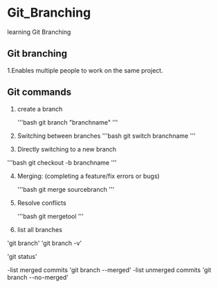 # Git_Branching
learning Git Branching
## Git branching
1.Enables multiple people to work on the same project.

## Git commands

1. create a branch

   '''bash
       git branch "branchname" 
   '''

2. Switching between branches
    '''bash
       git switch branchname
    '''

3. Directly switching to a new branch

  '''bash
	git checkout -b branchname
   '''	

4. Merging: (completing a feature/fix errors or bugs)

   '''bash
       git merge sourcebranch
   ''' 

5. Resolve conflicts

   '''bash
       git mergetool
    ''' 

6. list all branches

 'git branch'
 'git branch -v'
 
 'git status'

 -list merged commits
 'git branch --merged'
 -list unmerged commits
 'git branch --no-merged' 